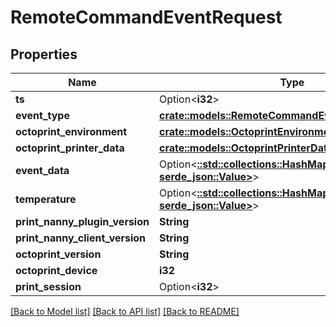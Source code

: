 # RemoteCommandEventRequest

## Properties

Name | Type | Description | Notes
------------ | ------------- | ------------- | -------------
**ts** | Option<**i32**> |  | [optional]
**event_type** | [**crate::models::RemoteCommandEventEventTypeEnum**](RemoteCommandEventEventTypeEnum.md) |  | 
**octoprint_environment** | [**crate::models::OctoprintEnvironmentRequest**](OctoprintEnvironmentRequest.md) |  | 
**octoprint_printer_data** | [**crate::models::OctoprintPrinterDataRequest**](OctoprintPrinterDataRequest.md) |  | 
**event_data** | Option<[**::std::collections::HashMap<String, serde_json::Value>**](serde_json::Value.md)> |  | [optional]
**temperature** | Option<[**::std::collections::HashMap<String, serde_json::Value>**](serde_json::Value.md)> |  | [optional]
**print_nanny_plugin_version** | **String** |  | 
**print_nanny_client_version** | **String** |  | 
**octoprint_version** | **String** |  | 
**octoprint_device** | **i32** |  | 
**print_session** | Option<**i32**> |  | [optional]

[[Back to Model list]](../README.md#documentation-for-models) [[Back to API list]](../README.md#documentation-for-api-endpoints) [[Back to README]](../README.md)


